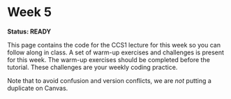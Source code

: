 # Week 5

**Status: READY**

This page contains the code for the CCS1 lecture for this week so you can follow along in class. A set of warm-up exercises and challenges is present for this week. The warm-up exercises should be completed before the tutorial. These challenges are your weekly coding practice.

Note that to avoid confusion and version conflicts, we are *not* putting a duplicate on Canvas.
